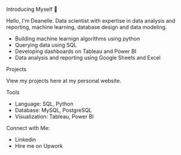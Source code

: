 Introducing Myself 👋

Hello, I'm Deanelle. Data scientist with expertise in data analysis and reporting, machine learning, database design and data modeling. 

- Building machine learnign algorithms using python 
- Querying data using SQL 
- Developing dashboards on Tableau and Power BI
- Data analysis and reporting using Google Sheets and Excel 

Projects 

View my projects here at my personal website. 

Tools
- Language: SQL, Python
- Database: MySQL, PostgreSQL
- Visualization: Tableau, Power BI 

Connect with Me: 
- Linkedin 
- Hire me on Upwork
  
